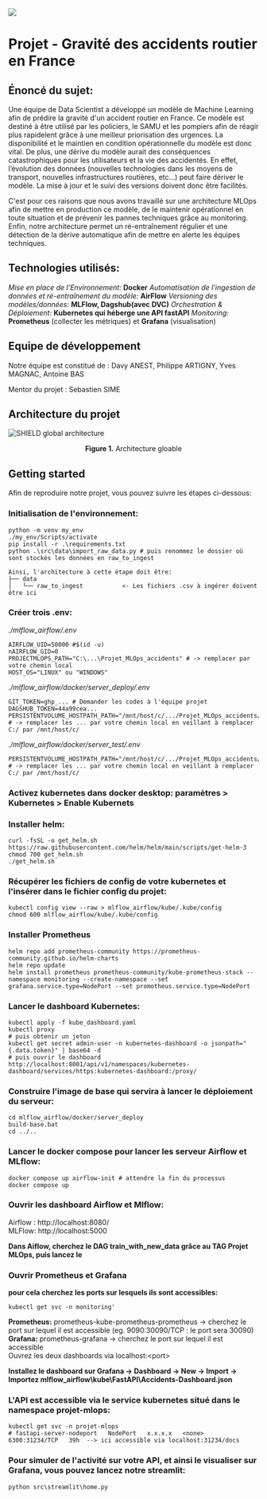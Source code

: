 <img src="https://datascientest.com/wp-content/uploads/2022/03/logo-2021.png">

# Projet - Gravité des accidents routier en France

## Énoncé du sujet:
Une équipe de Data Scientist a développé un modèle de Machine Learning afin de prédire la gravité d'un accident routier en France. Ce modèle est destiné à être utilisé par les policiers, le SAMU et les pompiers afin de réagir plus rapidelent grâce à une meilleur priorisation des urgences.
La disponibilité et le maintien en condition opérationnelle du modèle est donc vital.
De plus, une dérive du modèle aurait des conséquences catastrophiques pour les utilisateurs et la vie des accidentés. En effet, l’évolution des données (nouvelles technologies dans les moyens de transport, nouvelles infrastructures routières, etc…) peut faire dériver le modèle. La mise à jour et le suivi des versions doivent donc être facilités.

C'est pour ces raisons que nous avons travaillé sur une architecture MLOps afin de mettre en production ce modèle, de le maintenir opérationnel en toute situation et de prévenir les pannes techniques grâce au monitoring. Enfin, notre architecture permet un ré-entraînement régulier et une détection de la dérive automatique afin de mettre en alerte les équipes techniques.


## Technologies utilisés:

*Mise en place de l’Environnement:* **Docker**
*Automatisation de l'ingestion de données et ré-entraînement du modèle:* **AirFlow**
*Versioning des modèles/données:* **MLFlow, Dagshub(avec DVC)**
*Orchestration & Déploiement:* **Kubernetes qui héberge une API fastAPI**
*Monitoring:* **Prometheus** (collecter les métriques) et **Grafana** (visualisation)


## Equipe de développement

Notre équipe est constitué de : Davy ANEST, Philippe ARTIGNY, Yves MAGNAC, Antoine BAS

Mentor du projet : Sebastien SIME

## Architecture du projet

![SHIELD global architecture](/reports/figures/architecture_global.png)
<p align="center">
    <b>Figure 1.</b> Architecture gloable
</p>

## Getting started

Afin de reproduire notre projet, vous pouvez suivre les étapes ci-dessous:

### Initialisation de l'environnement:
```shell
python -m venv my_env
./my_env/Scripts/activate
pip install -r .\requirements.txt
python .\src\data\import_raw_data.py # puis renommez le dossier où sont stockés les données en raw_to_ingest
```
```text
Ainsi, l'architecture à cette étape doit être:
├── data
│   └── raw_to_ingest           <- Les fichiers .csv à ingérer doivent être ici
```
### Créer trois .env:
*./mlflow_airflow/.env*
```shell
AIRFLOW_UID=50000 #$(id -u)
nAIRFLOW_GID=0
PROJECTMLOPS_PATH="C:\...\Projet_MLOps_accidents" # -> remplacer par votre chemin local
HOST_OS="LINUX" ou "WINDOWS"
```

*./mlflow_airflow/docker/server_deploy/.env*
```shell
GIT_TOKEN=ghp_... # Demander les codes à l'équipe projet
DAGSHUB_TOKEN=44a99cea...
PERSISTENTVOLUME_HOSTPATH_PATH="/mnt/host/c/.../Projet_MLOps_accidents/mlflow_airflow/kube/docker/data_server" # -> remplacer les ... par votre chemin local en veillant à remplacer C:/ par /mnt/host/c/ 
```

*./mlflow_airflow/docker/server_test/.env*
```shell
PERSISTENTVOLUME_HOSTPATH_PATH="/mnt/host/c/.../Projet_MLOps_accidents/mlflow_airflow/kube/docker/data_test" # -> remplacer les ... par votre chemin local en veillant à remplacer C:/ par /mnt/host/c/ 
```

### Activez kubernetes dans docker desktop:</u> paramètres > Kubernetes > Enable Kubernets
### Installer helm:
```shell
curl -fsSL -o get_helm.sh https://raw.githubusercontent.com/helm/helm/main/scripts/get-helm-3
chmod 700 get_helm.sh
./get_helm.sh
```

### Récupérer les fichiers de config de votre kubernetes et l'insérer dans le fichier config du projet:
```shell
kubectl config view --raw > mlflow_airflow/kube/.kube/config
chmod 600 mlflow_airflow/kube/.kube/config
```

### Installer Prometheus
```shell
helm repo add prometheus-community https://prometheus-community.github.io/helm-charts
helm repo update
helm install prometheus prometheus-community/kube-prometheus-stack --namespace monitoring --create-namespace --set grafana.service.type=NodePort --set promotheus.service.type=NodePort
```

### Lancer le dashboard Kubernetes:
```shell
kubectl apply -f kube_dashboard.yaml
kubectl proxy
# puis obtenir un jeton
kubectl get secret admin-user -n kubernetes-dashboard -o jsonpath="{.data.token}" | base64 -d
# puis ouvrir le dashboard
http://localhost:8001/api/v1/namespaces/kubernetes-dashboard/services/https:kubernetes-dashboard:/proxy/
```

### Construire l'image de base qui servira à lancer le déploiement du serveur:
```shell
cd mlflow_airflow/docker/server_deploy
build-base.bat
cd ../..
```

### Lancer le docker compose pour lancer les serveur Airflow et MLflow:
```shell
docker compose up airflow-init # attendre la fin du processus
docker compose up
```

### Ouvrir les dashboard Airflow et Mlflow:

Airflow : http://localhost:8080/  
MLFlow: http://localhost:5000  

**Dans Aiflow, cherchez le DAG train_with_new_data grâce au TAG Projet MLOps, puis lancez le**

### Ouvrir Prometheus et Grafana
**pour cela cherchez les ports sur lesquels ils sont accessibles:**
```shell
kubectl get svc -n monitoring'
```
**Prometheus:** prometheus-kube-prometheus-prometheus -> cherchez le port sur lequel il est accessible (eg. 9090:30090/TCP : le port sera 30090)  
**Grafana:** prometheus-grafana -> cherchez le port sur lequel il est accessible  
Ouvrez les deux dashboards via localhost:\<port\>  

**Installez le dashboard sur Grafana -> Dashboard -> New -> Import -> Importez mlflow_airflow\kube\FastAPI\Accidents-Dashboard.json**

### L'API est accessible via le service kubernetes situé dans le namespace projet-mlops:
```shell
kubectl get svc -n projet-mlops
# fastapi-server-nodeport   NodePort   x.x.x.x   <none>        6300:31234/TCP   39h  --> ici accessible via localhost:31234/docs
```

### Pour simuler de l'activité sur votre API, et ainsi le visualiser sur Grafana, vous pouvez lancez notre streamlit:
```python src\streamlit\home.py```
